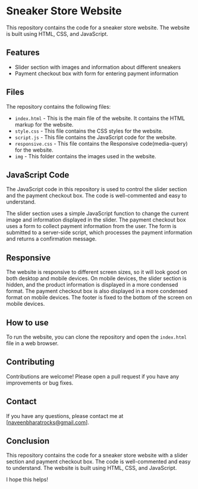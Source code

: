 # Sneaker Store Website

This repository contains the code for a sneaker store website. The website is built using HTML, CSS, and JavaScript.

## Features

* Slider section with images and information about different sneakers
* Payment checkout box with form for entering payment information

## Files

The repository contains the following files:

* `index.html` - This is the main file of the website. It contains the HTML markup for the website.
* `style.css` - This file contains the CSS styles for the website.
* `script.js` - This file contains the JavaScript code for the website.
* `responsive.css` - This file contains the Responsive code(media-query) for the website.
* `img` - This folder contains the images used in the website.

## JavaScript Code

The JavaScript code in this repository is used to control the slider section and the payment checkout box. The code is well-commented and easy to understand.

The slider section uses a simple JavaScript function to change the current image and information displayed in the slider. The payment checkout box uses a form to collect payment information from the user. The form is submitted to a server-side script, which processes the payment information and returns a confirmation message.

## Responsive

The website is responsive to different screen sizes, so it will look good on both desktop and mobile devices. On mobile devices, the slider section is hidden, and the product information is displayed in a more condensed format. The payment checkout box is also displayed in a more condensed format on mobile devices. The footer is fixed to the bottom of the screen on mobile devices.

## How to use

To run the website, you can clone the repository and open the `index.html` file in a web browser.


## Contributing

Contributions are welcome! Please open a pull request if you have any improvements or bug fixes.

## Contact

If you have any questions, please contact me at [naveenbharatrocks@gmail.com].


## Conclusion

This repository contains the code for a sneaker store website with a slider section and payment checkout box. The code is well-commented and easy to understand. The website is built using HTML, CSS, and JavaScript.


I hope this helps!
